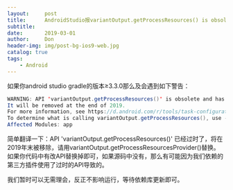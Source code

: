```yaml
---
layout:     post
title:      AndroidStudio报variantOutput.getProcessResources() is obsolete警告
subtitle:   
date:       2019-03-01
author:     Don
header-img: img/post-bg-ios9-web.jpg
catalog: true
tags:
    - Android
---
```

如果你android studio gradle的版本≥3.3.0那么及会遇到如下警告：  
```java
WARNING: API 'variantOutput.getProcessResources()' is obsolete and has been replaced with 'variantOutput.getProcessResourcesProvider()'.
It will be removed at the end of 2019.
For more information, see https://d.android.com/r/tools/task-configuration-avoidance.
To determine what is calling variantOutput.getProcessResources(), use -Pandroid.debug.obsoleteApi=true on the command line to display more information.
Affected Modules: app
```
简单翻译一下：API 'variantOutput.getProcessResources()' 已经过时了，将在2019年末被移除，请用variantOutput.getProcessResourcesProvider()替换。
如果你代码中有改API替换掉即可，如果源码中没有，那么有可能因为我们依赖的第三方插件使用了过时的API导致的。

我们暂时可以无需理会，反正不影响运行，等待依赖库更新即可。

